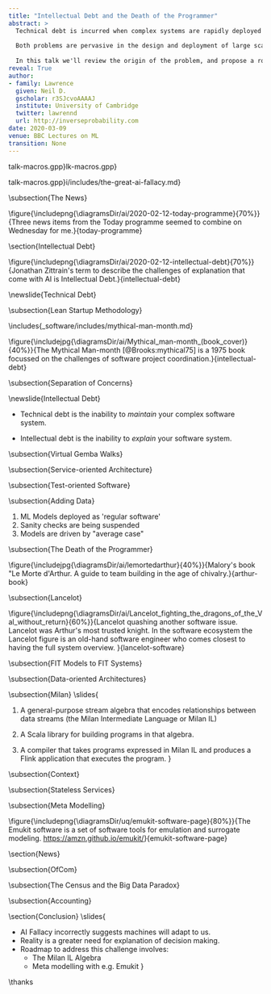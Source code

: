 ```yaml
---
title: "Intellectual Debt and the Death of the Programmer"
abstract: >
  Technical debt is incurred when complex systems are rapidly deployed without due thought as to how they will be *maintained*. Intellectual debt is incurred when complex systems are rapidly deployed without due thought to how they'll be *explained*.
  
  Both problems are pervasive in the design and deployment of large scale algorithmic decision making engines. 
  
  In this talk we'll review the origin of the problem, and propose a roadmap for obtaining solutions. It's a journey that will require collaboration between industry, academia, third sector, and government. 
reveal: True
author:
- family: Lawrence
  given: Neil D.
  gscholar: r3SJcvoAAAAJ
  institute: University of Cambridge
  twitter: lawrennd
  url: http://inverseprobability.com
date: 2020-03-09
venue: BBC Lectures on ML
transition: None
---
```


talk-macros.gpp}lk-macros.gpp}


talk-macros.gpp}i/includes/the-great-ai-fallacy.md}

\subsection{The News}

\figure{\includepng{\diagramsDir/ai/2020-02-12-today-programme}{70%}}{Three news items from the Today programme seemed to combine on Wednesday for me.}{today-programme}

\section{Intellectual Debt}

\figure{\includepng{\diagramsDir/ai/2020-02-12-intellectual-debt}{70%}}{Jonathan Zittrain's term to describe the challenges of explanation that come with AI is Intellectual Debt.}{intellectual-debt}


\newslide{Technical Debt}

\subsection{Lean Startup Methodology}

\includes{_software/includes/mythical-man-month.md}

\figure{\includejpg{\diagramsDir/ai/Mythical_man-month_(book_cover)}{40%}}{The Mythical Man-month [@Brooks:mythical75] is a 1975 book focussed on the challenges of software project coordination.}{intellectual-debt}

\subsection{Separation of Concerns}

\newslide{Intellectual Debt}

-   Technical debt is the inability to *maintain* your complex software
    system.

-   Intellectual debt is the inability to *explain* your software
    system.


\subsection{Virtual Gemba Walks}

\subsection{Service-oriented Architecture}


\subsection{Test-oriented Software}


\subsection{Adding Data}

1.  ML Models deployed as 'regular software'
2.  Sanity checks are being suspended
3.  Models are driven by "average case"

\subsection{The Death of the Programmer}

\figure{\includejpg{\diagramsDir/ai/lemortedarthur}{40%}}{Malory's book "Le Morte d'Arthur. A guide to team building in the age of chivalry.}{arthur-book}

\subsection{Lancelot}

\figure{\includepng{\diagramsDir/ai/Lancelot_fighting_the_dragons_of_the_Val_without_return}{60%}}{Lancelot quashing another software issue. Lancelot was Arthur's most trusted knight. In the software ecosystem the Lancelot figure is an old-hand software engineer who comes closest to having the full system overview. }{lancelot-software}



\subsection{FIT Models to FIT Systems}


\subsection{Data-oriented Architectures}

\subsection{Milan}
\slides{
1.  A general-purpose stream algebra that encodes relationships between
      data streams (the Milan Intermediate Language or Milan IL)

2.  A Scala library for building programs in that algebra.

3.  A compiler that takes programs expressed in Milan IL and produces a
     Flink application that executes the program.
}


\subsection{Context}


\subsection{Stateless Services}


\subsection{Meta Modelling}

\figure{\includepng{\diagramsDir/uq/emukit-software-page}{80%}}{The Emukit software is a set of software tools for emulation and surrogate modeling. <https://amzn.github.io/emukit/>}{emukit-software-page}


\section{News}

\subsection{OfCom}

\subsection{The Census and the Big Data Paradox}


\subsection{Accounting}

\section{Conclusion}
\slides{
* AI Fallacy incorrectly suggests machines will adapt to us.
* Reality is a greater need for explanation of decision making.
* Roadmap to address this challenge involves:
  * The Milan IL Algebra
  * Meta modelling with e.g. Emukit
  }


\thanks







